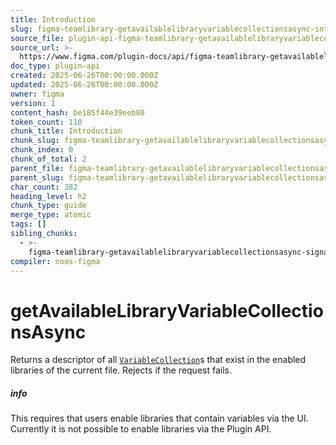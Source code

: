 ```yaml
---
title: Introduction
slug: figma-teamlibrary-getavailablelibraryvariablecollectionsasync-introduction
source_file: plugin-api-figma-teamlibrary-getavailablelibraryvariablecollectionsasync.html
source_url: >-
  https://www.figma.com/plugin-docs/api/figma-teamlibrary-getavailablelibraryvariablecollectionsasync/
doc_type: plugin-api
created: 2025-06-26T00:00:00.000Z
updated: 2025-06-26T00:00:00.000Z
owner: figma
version: 1
content_hash: be185f44e39eeb80
token_count: 110
chunk_title: Introduction
chunk_slug: figma-teamlibrary-getavailablelibraryvariablecollectionsasync-introduction
chunk_index: 0
chunk_of_total: 2
parent_file: figma-teamlibrary-getavailablelibraryvariablecollectionsasync.md
parent_slug: figma-teamlibrary-getavailablelibraryvariablecollectionsasync
char_count: 382
heading_level: h2
chunk_type: guide
merge_type: atomic
tags: []
sibling_chunks:
  - >-
    figma-teamlibrary-getavailablelibraryvariablecollectionsasync-signature-remarks
compiler: noos-figma
---
```


# getAvailableLibraryVariableCollectionsAsync

Returns a descriptor of all [`VariableCollection`](/plugin-docs/api/VariableCollection/)s that exist in the enabled libraries of the current file. Rejects if the request fails.

##### info

This requires that users enable libraries that contain variables via the UI. Currently it is not possible to enable libraries via the Plugin API.
